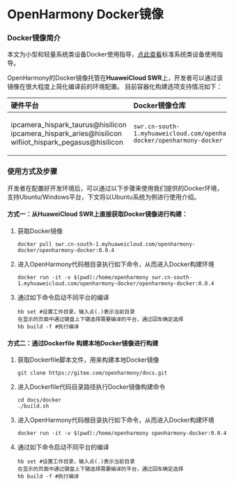 # OpenHarmony Docker镜像

### Docker镜像简介

本文为小型和轻量系统类设备Docker使用指导，[点此查看](https://gitee.com/openharmony/docs/blob/master/docker/standard/Readme.md)标准系统类设备使用指导。

OpenHarmony的Docker镜像托管在**HuaweiCloud SWR**上，开发者可以通过该镜像在很大程度上简化编译前的环境配置。 目前容器化构建选项支持情况如下：

| 硬件平台                                                     | Docker镜像仓库                                               | 标签    | 说明                                           |
| :----------------------------------------------------------- | :----------------------------------------------------------- | :------ | :--------------------------------------------- |
| ipcamera_hispark_taurus@hisilicon<br>ipcamera_hispark_aries@hisilicon<br>wifiiot_hispark_pegasus@hisilicon | `swr.cn-south-1.myhuaweicloud.com/openharmony-docker/openharmony-docker` | `0.0.4` | 已经预安装Openharmony `0.0.4` 版本的编译环境。 |

### 使用方式及步骤

 开发者在配置好开发环境后，可以通过以下步骤来使用我们提供的Docker环境，支持Ubuntu/Windows平台，下文将以Ubuntu系统为例进行使用介绍。

#### 方式一：从**HuaweiCloud SWR**上直接获取Docker镜像进行构建：

1. 获取Docker镜像
     ```
     docker pull swr.cn-south-1.myhuaweicloud.com/openharmony-docker/openharmony-docker:0.0.4
     ```
2. 进入OpenHarmony代码根目录执行如下命令，从而进入Docker构建环境
     ```
     docker run -it -v $(pwd):/home/openharmony swr.cn-south-1.myhuaweicloud.com/openharmony-docker/openharmony-docker:0.0.4
     ```
3. 通过如下命令启动不同平台的编译
     ```
     hb set #设置工作目录，输入点(.)表示当前目录
     在显示的页面中通过键盘上下键选择需要编译的平台，通过回车确定选择
     hb build -f #执行编译
     ```

 #### 方式二：通过Dockerfile 构建本地Docker镜像进行构建
1. 获取Dockerfile脚本文件，用来构建本地Docker镜像
     ```
     git clone https://gitee.com/openharmony/docs.git
     ```
2. 进入Dockerfile代码目录路径执行Docker镜像构建命令
     ```
     cd docs/docker
     ./build.sh
     ```
4. 进入OpenHarmony代码根目录执行如下命令，从而进入Docker构建环境
     ```
     docker run -it -v $(pwd):/home/openharmony openharmony-docker:0.0.4
     ```
5. 通过如下命令启动不同平台的编译
     ```
     hb set #设置工作目录，输入点(.)表示当前目录
     在显示的页面中通过键盘上下键选择需要编译的平台，通过回车确定选择
     hb build -f #执行编译
     ```
